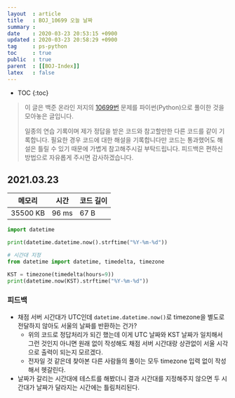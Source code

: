 ```yaml
---
layout  : article
title   : BOJ_10699 오늘 날짜
summary : 
date    : 2020-03-23 20:53:15 +0900
updated : 2020-03-23 20:58:29 +0900
tag     : ps-python
toc     : true
public  : true
parent  : [[BOJ-Index]]
latex   : false
---
```

* TOC
{:toc}

>이 글은 백준 온라인 저지의 [10699번](https://www.acmicpc.net/problem/10699) 문제를 파이썬(Python)으로 풀이한 것을 모아놓은 글입니다.
>
> 일종의 연습 기록이며 제가 정답을 받은 코드와 참고할만한 다른 코드를 같이 기록합니다. 필요한 경우 코드에 대한 해설을 기록합니다만 코드는 통과했어도 해설은 틀릴 수 있기 때문에 가볍게 참고해주시길 부탁드립니다. 피드백은 편하신 방법으로 자유롭게 주시면 감사하겠습니다.

## 2021.03.23

| 메모리    | 시간  | 코드 길이 |
| --------- | ----- | --------- |
| 35500 KB  | 96 ms | 67 B      |

```python
import datetime

print(datetime.datetime.now().strftime("%Y-%m-%d"))

# 시간대 지정
from datetime import datetime, timedelta, timezone

KST = timezone(timedelta(hours=9))
print(datetime.now(KST).strftime("%Y-%m-%d"))
```

### 피드백

* 채점 서버 시간대가 UTC인데 `datetime.datetime.now()`로 timezone을 별도로 전달하지 않아도 서울의 날짜를 반환하는 건가?
    * 위의 코드로 정답처리가 되긴 했는데 이게 UTC 날짜와 KST 날짜가 일치해서 그런 것인지 아니면 원래 없이 작성해도 채점 서버 시간대랑 상관없이 서울 시각으로 출력이 되는지 모르겠다.
    * 전자일 것 같은데 찾아본 다른 사람들의 풀이는 모두 timezone 입력 없이 작성해서 헷갈린다.
* 날짜가 갈리는 시간대에 테스트를 해봤더니 결과 시간대를 지정해주지 않으면 두 시간대가 날짜가 달라지는 시간에는 틀림처리된다.
